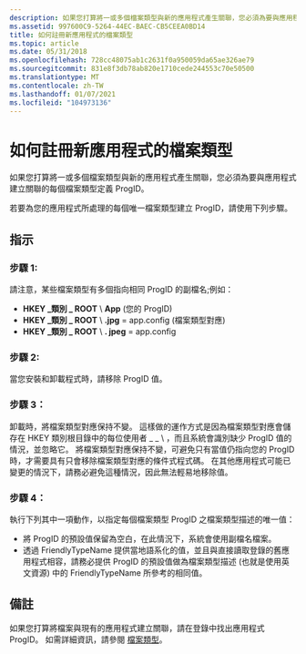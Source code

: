 ```yaml
---
description: 如果您打算將一或多個檔案類型與新的應用程式產生關聯，您必須為要與應用程式建立關聯的每個檔案類型定義 ProgID。
ms.assetid: 997600C9-5264-44EC-BAEC-CB5CEEA0BD14
title: 如何註冊新應用程式的檔案類型
ms.topic: article
ms.date: 05/31/2018
ms.openlocfilehash: 728cc48075ab1c2631f0a950059da65ae326ae79
ms.sourcegitcommit: 831e8f3db78ab820e1710cede244553c70e50500
ms.translationtype: MT
ms.contentlocale: zh-TW
ms.lasthandoff: 01/07/2021
ms.locfileid: "104973136"
---
```

# <a name="how-to-register-a-file-type-for-a-new-application"></a>如何註冊新應用程式的檔案類型

如果您打算將一或多個檔案類型與新的應用程式產生關聯，您必須為要與應用程式建立關聯的每個檔案類型定義 ProgID。

若要為您的應用程式所處理的每個唯一檔案類型建立 ProgID，請使用下列步驟。

## <a name="instructions"></a>指示

### <a name="step-1"></a>步驟 1:

請注意，某些檔案類型有多個指向相同 ProgID 的副檔名;例如：

-   **HKEY \_類別 \_ ROOT** \\ **App** (您的 ProgID) 
-   **HKEY \_類別 \_ ROOT** \\ **.jpg** = app.config (檔案類型對應) 
-   **HKEY \_類別 \_ ROOT** \\ **. jpeg** = app.config

### <a name="step-2"></a>步驟 2:

當您安裝和卸載程式時，請移除 ProgID 值。

### <a name="step-3"></a>步驟 3：

卸載時，將檔案類型對應保持不變。 這樣做的運作方式是因為檔案類型對應會儲存在 HKEY 類別根目錄中的每位使用者 \_ \_ \\ ，而且系統會識別缺少 ProgID 值的情況，並忽略它。 將檔案類型對應保持不變，可避免只有當值仍指向您的 ProgID 時，才需要具有只會移除檔案類型對應的條件式程式碼。 在其他應用程式可能已變更的情況下，請務必避免這種情況，因此無法輕易地移除值。

### <a name="step-4"></a>步驟 4：

執行下列其中一項動作，以指定每個檔案類型 ProgID 之檔案類型描述的唯一值：

-   將 ProgID 的預設值保留為空白，在此情況下，系統會使用副檔名檔案。
-   透過 FriendlyTypeName 提供當地語系化的值，並且與直接讀取登錄的舊應用程式相容，請務必提供 ProgID 的預設值做為檔案類型描述 (也就是使用英文資源) 中的 FriendlyTypeName 所參考的相同值。

## <a name="remarks"></a>備註

如果您打算將檔案與現有的應用程式建立關聯，請在登錄中找出應用程式 ProgID。 如需詳細資訊，請參閱 [檔案類型](fa-file-types.md)。

 

 




